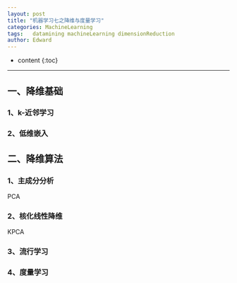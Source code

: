 ```yaml
---
layout: post
title: "机器学习七之降维与度量学习"
categories: MachineLearning
tags:   datamining machineLearning dimensionReduction
author: Edward
---
```


* content
{:toc}

--------------------

## 一、降维基础

### 1、k-近邻学习

### 2、低维嵌入

## 二、降维算法

### 1、主成分分析

PCA

### 2、核化线性降维

KPCA

### 3、流行学习

### 4、度量学习
